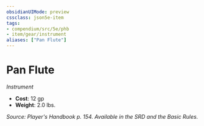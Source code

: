 ```yaml
---
obsidianUIMode: preview
cssclass: json5e-item
tags:
- compendium/src/5e/phb
- item/gear/instrument
aliases: ["Pan Flute"]
---
```

# Pan Flute
*Instrument*  

- **Cost**: 12 gp
- **Weight**: 2.0 lbs.

*Source: Player's Handbook p. 154. Available in the SRD and the Basic Rules.*